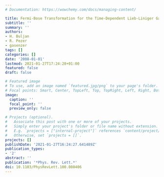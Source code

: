```yaml
---
# Documentation: https://wowchemy.com/docs/managing-content/

title: Fermi-Bose Transformation for the Time-Dependent Lieb-Liniger Gas
subtitle: ''
summary: ''
authors:
- H. Buljan
- R. Pezer
- gasenzer
tags: []
categories: []
date: '2008-01-01'
lastmod: 2021-01-27T17:24:28+01:00
featured: false
draft: false

# Featured image
# To use, add an image named `featured.jpg/png` to your page's folder.
# Focal points: Smart, Center, TopLeft, Top, TopRight, Left, Right, BottomLeft, Bottom, BottomRight.
image:
  caption: ''
  focal_point: ''
  preview_only: false

# Projects (optional).
#   Associate this post with one or more of your projects.
#   Simply enter your project's folder or file name without extension.
#   E.g. `projects = ["internal-project"]` references `content/project/deep-learning/index.md`.
#   Otherwise, set `projects = []`.
projects: []
publishDate: '2021-01-27T16:24:27.641489Z'
publication_types:
- '2'
abstract: ''
publication: '*Phys. Rev. Lett.*'
doi: 10.1103/PhysRevLett.100.080406
---
```

